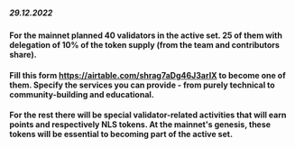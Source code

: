 ##### 29.12.2022

#### For the mainnet planned 40 validators in the active set. 25 of them with delegation of 10% of the token supply (from the team and contributors share).

#### Fill this form https://airtable.com/shrag7aDg46J3arlX to become one of them. Specify the services you can provide - from purely technical to community-building and educational.

#### For the rest there will be special validator-related activities that will earn points and respectively NLS tokens. At the mainnet's genesis, these tokens will be essential to becoming part of the active set.
